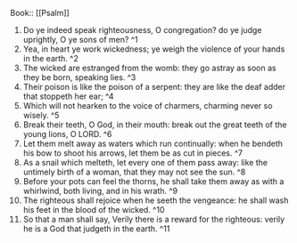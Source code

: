 Book:: [[Psalm]]
 1. Do ye indeed speak righteousness, O congregation? do ye judge uprightly, O ye sons of men? ^1
 2. Yea, in heart ye work wickedness; ye weigh the violence of your hands in the earth. ^2
 3. The wicked are estranged from the womb: they go astray as soon as they be born, speaking lies. ^3
 4. Their poison is like the poison of a serpent: they are like the deaf adder that stoppeth her ear; ^4
 5. Which will not hearken to the voice of charmers, charming never so wisely. ^5
 6. Break their teeth, O God, in their mouth: break out the great teeth of the young lions, O LORD. ^6
 7. Let them melt away as waters which run continually: when he bendeth his bow to shoot his arrows, let them be as cut in pieces. ^7
 8. As a snail which melteth, let every one of them pass away: like the untimely birth of a woman, that they may not see the sun. ^8
 9. Before your pots can feel the thorns, he shall take them away as with a whirlwind, both living, and in his wrath. ^9
 10. The righteous shall rejoice when he seeth the vengeance: he shall wash his feet in the blood of the wicked. ^10
 11. So that a man shall say, Verily there is a reward for the righteous: verily he is a God that judgeth in the earth. ^11
